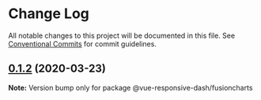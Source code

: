# Change Log

All notable changes to this project will be documented in this file.
See [Conventional Commits](https://conventionalcommits.org) for commit guidelines.

## [0.1.2](https://github.com/bensladden/vue-responsive-dash/compare/v0.3.15...v0.1.2) (2020-03-23)

**Note:** Version bump only for package @vue-responsive-dash/fusioncharts
